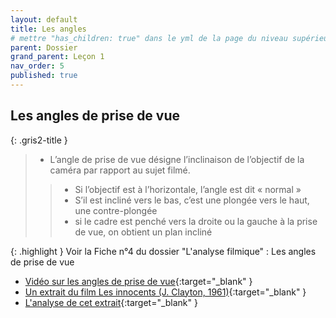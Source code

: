 ```yaml
---
layout: default
title: Les angles
# mettre "has_children: true" dans le yml de la page du niveau supérieur
parent: Dossier
grand_parent: Leçon 1
nav_order: 5
published: true
---
```

## Les angles de prise de vue

{: .gris2-title }
> - L’angle de prise de vue désigne l’inclinaison de l’objectif de la caméra par rapport au sujet filmé.
>> - Si l’objectif est à l’horizontale, l’angle est dit « normal »
>> - S’il est incliné vers le bas, c’est une plongée
vers le haut, une contre-plongée 
>> - si le cadre est penché vers la droite ou la gauche à la prise de vue, on obtient un plan incliné

{: .highlight }
Voir la Fiche n°4 du dossier "L'analyse filmique" : Les angles de prise de vue

- [Vidéo sur les angles de prise de vue](https://drive.google.com/file/d/1MX9B8iyQTSTTUKq4c6noaLQf1ZAMz7eh/view?usp=drive_link){:target="_blank" }
- [Un extrait du film Les innocents (J. Clayton, 1961)](https://drive.google.com/file/d/1NxD4YElsLftCMcOSVURPy6CzhU4IOWC5/view?usp=drive_link){:target="_blank" }
- [L'analyse de cet extrait](https://drive.google.com/file/d/1KHHcGlppOYDEAWMbkeDxCJFlPw-EKe9T/view?usp=drive_link){:target="_blank" }